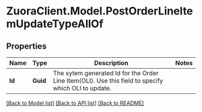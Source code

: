 # ZuoraClient.Model.PostOrderLineItemUpdateTypeAllOf

## Properties

Name | Type | Description | Notes
------------ | ------------- | ------------- | -------------
**Id** | **Guid** | The sytem generated Id for the Order Line Item(OLI). Use this field to specify which OLI to update.  | 

[[Back to Model list]](../README.md#documentation-for-models) [[Back to API list]](../README.md#documentation-for-api-endpoints) [[Back to README]](../README.md)

